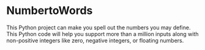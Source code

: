 # NumbertoWords
This Python project can make you spell out the numbers you may define. This Python code will help you support more than a million inputs along with non-positive integers like zero, negative integers, or floating numbers. 
